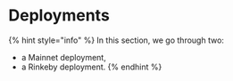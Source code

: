# Deployments

{% hint style="info" %}
In this section, we go through two:

* a Mainnet deployment,
* a Rinkeby deployment.
{% endhint %}
